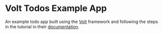# Volt Todos Example App

An example todo app built using the [Volt](http://voltframework.com) framework and following the steps in the tutorial in their [documentation](http://voltframework.com/docs).